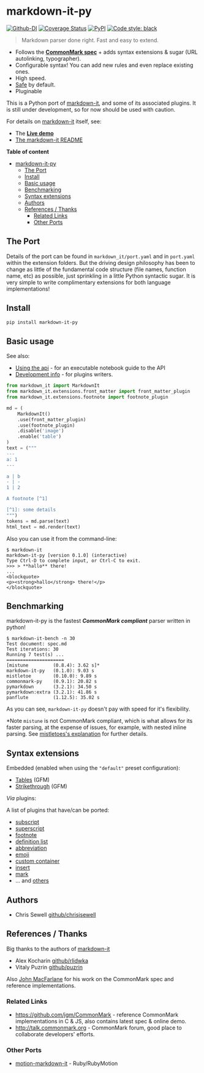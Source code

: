 # markdown-it-py

[![Github-DI][github-ci]][github-link]
[![Coverage Status][cov-badge]][cov-link]
[![PyPI][pypi-badge]][pypi-link]
[![Code style: black][black-badge]][black-link]

> Markdown parser done right. Fast and easy to extend.

- Follows the __[CommonMark spec]__ + adds syntax extensions & sugar (URL autolinking, typographer).
- Configurable syntax! You can add new rules and even replace existing ones.
- High speed.
- [Safe][security-doc] by default.
- Pluginable


This is a Python port of [markdown-it],
and some of its associated plugins.
It is still under development, so for now should be used with caution.

For details on [markdown-it] itself, see:

- The __[Live demo](https://markdown-it.github.io)__
- [The markdown-it README][markdown-it-readme]


__Table of content__

- [markdown-it-py](#markdown-it-py)
  - [The Port](#the-port)
  - [Install](#install)
  - [Basic usage](#basic-usage)
  - [Benchmarking](#benchmarking)
  - [Syntax extensions](#syntax-extensions)
  - [Authors](#authors)
  - [References / Thanks](#references--thanks)
    - [Related Links](#related-links)
    - [Other Ports](#other-ports)


## The Port

Details of the port can be found in `markdown_it/port.yaml` and in `port.yaml`
within the extension folders. But the driving design philosophy has been to change as little of the
fundamental code structure (file names, function name, etc) as possible, just sprinkling in a little Python syntactic sugar.
It is very simple to write complimentary extensions for both language implementations!


## Install

```bash
pip install markdown-it-py
```


## Basic usage

See also:

- [Using the api] - for an executable notebook guide to the API
- [Development info] - for plugins writers.

```python
from markdown_it import MarkdownIt
from markdown_it.extensions.front_matter import front_matter_plugin
from markdown_it.extensions.footnote import footnote_plugin

md = (
    MarkdownIt()
    .use(front_matter_plugin)
    .use(footnote_plugin)
    .disable('image')
    .enable('table')
)
text = ("""
---
a: 1
---

a | b
- | -
1 | 2

A footnote [^1]

[^1]: some details
""")
tokens = md.parse(text)
html_text = md.render(text)
```

Also you can use it from the command-line:

```console
$ markdown-it
markdown-it-py [version 0.1.0] (interactive)
Type Ctrl-D to complete input, or Ctrl-C to exit.
>>> > **hallo** there!
...
<blockquote>
<p><strong>hallo</strong> there!</p>
</blockquote>
```

## Benchmarking

markdown-it-py is the fastest _**CommonMark compliant**_ parser written in python!

```console
$ markdown-it-bench -n 30
Test document: spec.md
Test iterations: 30
Running 7 test(s) ...
=====================
[mistune         (0.8.4): 3.62 s]*
markdown-it-py   (0.1.0): 9.03 s
mistletoe        (0.10.0): 9.89 s
commonmark-py    (0.9.1): 20.82 s
pymarkdown       (3.2.1): 34.50 s
pymarkdown:extra (3.2.1): 41.86 s
panflute         (1.12.5): 35.02 s
```

As you can see, `markdown-it-py` doesn't pay with speed for it's flexibility.

\*Note `mistune` is not CommonMark compliant, which is what allows for its
faster parsing, at the expense of issues, for example, with nested inline parsing.
See [mistletoes's explanation](https://github.com/miyuchina/mistletoe#performance)
for further details.


## Syntax extensions

Embedded (enabled when using the `"default"` preset configuration):

- [Tables](https://help.github.com/articles/organizing-information-with-tables/) (GFM)
- [Strikethrough](https://help.github.com/articles/basic-writing-and-formatting-syntax/#styling-text) (GFM)

*Via* plugins:

A list of plugins that have/can be ported:

- [subscript](https://github.com/markdown-it/markdown-it-sub)
- [superscript](https://github.com/markdown-it/markdown-it-sup)
- [footnote](https://github.com/markdown-it/markdown-it-footnote)
- [definition list](https://github.com/markdown-it/markdown-it-deflist)
- [abbreviation](https://github.com/markdown-it/markdown-it-abbr)
- [emoji](https://github.com/markdown-it/markdown-it-emoji)
- [custom container](https://github.com/markdown-it/markdown-it-container)
- [insert](https://github.com/markdown-it/markdown-it-ins)
- [mark](https://github.com/markdown-it/markdown-it-mark)
- ... and [others](https://www.npmjs.org/browse/keyword/markdown-it-plugin)


## Authors

- Chris Sewell [github/chrisjsewell](https://github.com/chrisjsewell)

## References / Thanks

Big thanks to the authors of [markdown-it]

- Alex Kocharin [github/rlidwka](https://github.com/rlidwka)
- Vitaly Puzrin [github/puzrin](https://github.com/puzrin)

Also [John MacFarlane](https://github.com/jgm) for his work on the
CommonMark spec and reference implementations.

### Related Links

- https://github.com/jgm/CommonMark - reference CommonMark implementations in C & JS,
  also contains latest spec & online demo.
- http://talk.commonmark.org - CommonMark forum, good place to collaborate
  developers' efforts.

### Other Ports

- [motion-markdown-it](https://github.com/digitalmoksha/motion-markdown-it) - Ruby/RubyMotion


[github-ci]: https://github.com/ExecutableBookProject/markdown-it-py/workflows/Python%20package/badge.svg?branch=master
[github-link]: https://github.com/ExecutableBookProject/markdown-it-py
[pypi-badge]: https://img.shields.io/pypi/v/markdown-it-py.svg
[pypi-link]: https://pypi.org/project/markdown-it-py
[cov-badge]: https://coveralls.io/repos/github/ExecutableBookProject/markdown-it-py/badge.svg?branch=master
[cov-link]: https://coveralls.io/github/ExecutableBookProject/markdown-it-py?branch=master
[black-badge]: https://img.shields.io/badge/code%20style-black-000000.svg
[black-link]: https://github.com/ambv/black

[CommonMark spec]: http://spec.commonmark.org/
[markdown-it]: https://github.com/markdown-it/markdown-it
[markdown-it-readme]: https://github.com/markdown-it/markdown-it/README.md
[security-doc]: https://github.com/ExecutableBookProject/markdown-it-py/tree/master/docs/security.md
[Using the api]: https://github.com/ExecutableBookProject/markdown-it-py/tree/master/docs/Using_the_api.md
[Development info]: https://github.com/ExecutableBookProject/markdown-it-py/tree/master/docs/development.md
